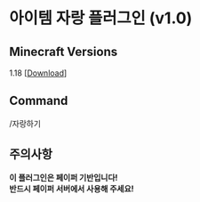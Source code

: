# 아이템 자랑 플러그인 (v1.0)   

## Minecraft Versions   
1.18 [[Download](https://github.com/the-sugar-tree/ShowOffItems/releases/download/v1.0/ShowOffItems-1.0.jar)]   

## Command   
/자랑하기

## 주의사항   
**이 플러그인은 페이퍼 기반입니다!**   
**반드시 페이퍼 서버에서 사용해 주세요!**

